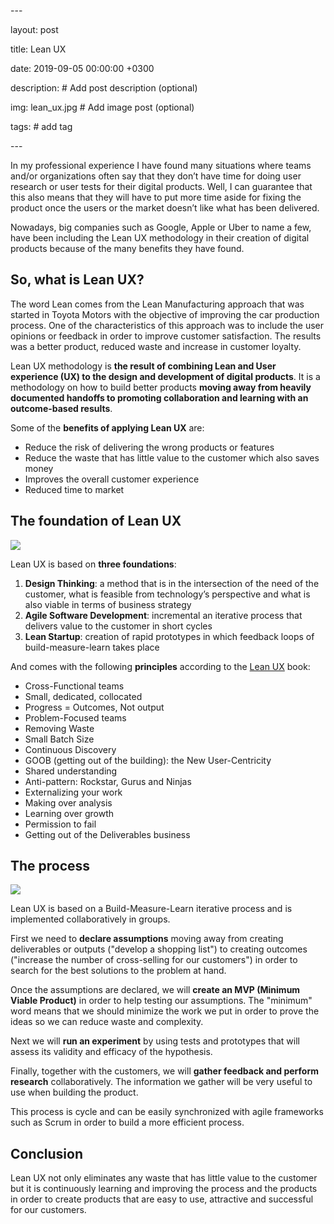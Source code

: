 \---

layout: post

title: Lean UX

date: 2019-09-05 00:00:00 +0300

description: # Add post description (optional)

img: lean_ux.jpg # Add image post (optional)

tags: # add tag

\---

In my professional experience I have found many situations where teams and/or organizations often say that they don’t have time for doing user research or user tests for their digital products. Well, I can guarantee that this also means that they will have to put more time aside for fixing the product once the users or the market doesn’t like what has been delivered.

Nowadays, big companies such as Google, Apple or Uber to name a few, have been including the Lean UX methodology in their creation of digital products because of the many benefits they have found.

## So, what is Lean UX?

The word Lean comes from the Lean Manufacturing approach that was started in Toyota Motors with the objective of improving the car production process. One of the characteristics of this approach was to include the user opinions or feedback in order to improve customer satisfaction. The results was a better product, reduced waste and increase in customer loyalty.

Lean UX methodology is **the result of combining Lean and User experience (UX) to the design and development of digital products**. It is a methodology on how to build better products **moving away from heavily documented handoffs to promoting collaboration and learning with an outcome-based results**.

Some of the **benefits of applying Lean UX** are:

* Reduce the risk of delivering the wrong products or features
* Reduce the waste that has little value to the customer which also saves money
* Improves the overall customer experience
* Reduced time to market

## The foundation of Lean UX

 ![](http://www.migueltato.com/assets/img/customer_experience.jpg)

Lean UX is based on **three foundations**:
1)	**Design Thinking**: a method that is in the intersection of the need of the customer, what is feasible from technology’s perspective and what is also viable in terms of business strategy
2)	**Agile Software Development**: incremental an iterative process that delivers value to the customer in short cycles
3)	**Lean Startup**: creation of rapid prototypes in which feedback loops of build-measure-learn takes place

And comes with the following **principles** according to the [Lean UX](https://www.amazon.es/Lean-UX-Designing-Great-Products/dp/1491953608/ref=sr_1_2?__mk_es_ES=%C3%85M%C3%85%C5%BD%C3%95%C3%91&keywords=lean+ux&qid=1563730800&s=gateway&sr=8-2) book:

* Cross-Functional teams
* Small, dedicated, collocated
* Progress =  Outcomes, Not output
* Problem-Focused teams
* Removing Waste
* Small Batch Size
* Continuous Discovery
* GOOB (getting out of the building): the New User-Centricity
* Shared understanding
* Anti-pattern: Rockstar, Gurus and Ninjas
* Externalizing your work
* Making over analysis
* Learning over growth
* Permission to fail
* Getting out of the Deliverables business

## The process

![](http://www.migueltato.com/assets/img/lean_ux_how_to_apply.jpg)

Lean UX is based on a Build-Measure-Learn iterative process and is implemented collaboratively in groups.

First we need to **declare assumptions** moving away from creating deliverables or outputs ("develop a shopping list") to creating outcomes ("increase the number of cross-selling for our customers") in order to search for the best solutions to the problem at hand.

Once the assumptions are declared, we will **create an MVP (Minimum Viable Product)** in order to help testing our assumptions. The "minimum" word means that we should minimize the work we put in order to prove the ideas so we can reduce waste and complexity.

Next we will **run an experiment** by using tests and prototypes that will assess its validity and efficacy of the hypothesis.

Finally, together with the customers, we will **gather feedback and perform research** collaboratively.  The information we gather will be very useful to use when building the product.

This process is cycle and can be easily synchronized with agile frameworks such as Scrum in order to build a more efficient process.

## Conclusion

Lean UX not only eliminates any waste that has little value to the customer but it is continuously learning and improving the process and the products in order to create products that are easy to use, attractive and successful for our customers.


